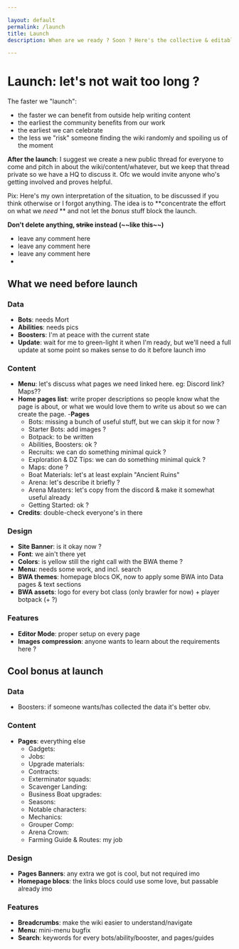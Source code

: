 ```yaml
---

layout: default
permalink: /launch
title: Launch
description: When are we ready ? Soon ? Here's the collective & editable checklist

---
```


# Launch: let's not wait too long ?

The faster we "launch":

- the faster we can benefit from outside help writing content
- the earliest the community benefits from our work
- the earliest we can celebrate
- the less we "risk" someone finding the wiki randomly and spoiling us of the moment

**After the launch**: I suggest we create a new public thread for everyone to come and pitch in about the wiki/content/whatever, but we keep that thread private so we have a HQ to discuss it. Ofc we would invite anyone who's getting involved and proves helpful.

Pix: Here's my own interpretation of the situation, to be discussed if you think otherwise or I forgot anything. The idea is to **concentrate the effort on what we *need* ** and not let the *bonus* stuff block the launch.

**Don't delete anything, ~~strike~~ instead (\~\~like this\~\~)**

<div markdown="1" class="ghcms ghcms-comments">

- leave any comment here
- leave any comment here
- leave any comment here
- 

</div>


## What we need before launch 


### Data


<div markdown="1" class="ghcms ghcms-needdata">

- **Bots**: needs Mort
- **Abilities**: needs pics
- **Boosters**: I'm at peace with the current state
- **Update**: wait for me to green-light it when I'm ready, but we'll need a full update at some point so makes sense to do it before launch imo

</div>

### Content


<div markdown="1" class="ghcms ghcms-needcontent">

- **Menu**: let's discuss what pages we need linked here. eg: Discord link? Maps??
- **Home pages list**: write proper descriptions so people know what the page is about, or what we would love them to write us about so we can create the page.
-**Pages**
  - Bots: missing a bunch of useful stuff, but we can skip it for now ? 
  - Starter Bots: add images ?
  - Botpack: to be written
  - Abilities, Boosters: ok ?
  - Recruits: we can do something minimal quick ?
  - Exploration & DZ Tips: we can do something minimal quick ?
  - Maps: done ?
  - Boat Materials: let's at least explain "Ancient Ruins"
  - Arena: let's describe it briefly ?
  - Arena Masters: let's copy from the discord & make it somewhat useful already
  - Getting Started: ok ?
- **Credits**: double-check everyone's in there

</div>

### Design

<div markdown="1" class="ghcms ghcms-needdesign">

- **Site Banner**: is it okay now ?
- **Font**: we ain't there yet
- **Colors**: is yellow still the right call with the BWA theme ?
- **Menu**: needs some work, and incl. search
- **BWA themes**: homepage blocs OK, now to apply some BWA into Data pages & text sections
- **BWA assets**: logo for every bot class (only brawler for now) + player botpack (+ ?)

</div>

### Features


<div markdown="1" class="ghcms ghcms-needfeature">

- **Editor Mode**: proper setup on every page
- **Images compression**: anyone wants to learn about the requirements here ?

</div>

## Cool bonus at launch

### Data


<div markdown="1" class="ghcms ghcms-bonusdata">

- Boosters: if someone wants/has collected the data it's better obv.

</div>

### Content


<div markdown="1" class="ghcms ghcms-bonuscontent">

- **Pages**: everything else
  - Gadgets:
  - Jobs:
  - Upgrade materials:
  - Contracts:
  - Exterminator squads:
  - Scavenger Landing:
  - Business Boat upgrades:
  - Seasons:
  - Notable characters:
  - Mechanics:
  - Grouper Comp:
  - Arena Crown:
  - Farming Guide & Routes: my job

</div>

### Design


<div markdown="1" class="ghcms ghcms-bonusdesign">

- **Pages Banners**: any extra we got is cool, but not required imo
- **Homepage blocs**: the links blocs could use some love, but passable already imo

</div>

### Features


<div markdown="1" class="ghcms ghcms-bonusfeatures">

- **Breadcrumbs**: make the wiki easier to understand/navigate
- **Menu**: mini-menu bugfix
- **Search**: keywords for every bots/ability/booster, and pages/guides

</div>
